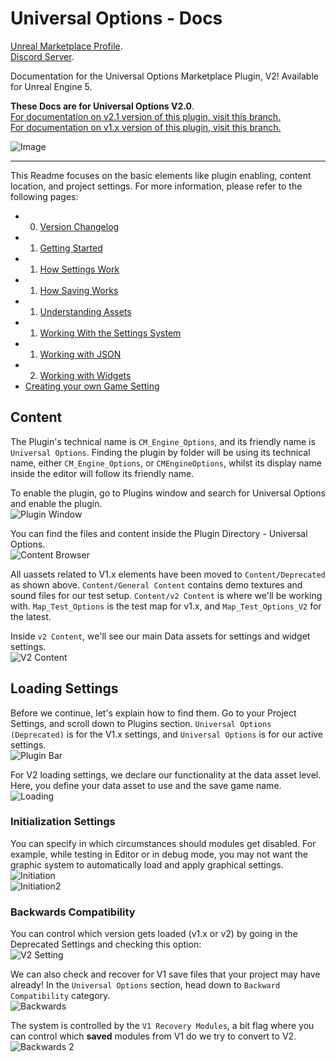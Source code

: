 # Universal Options - Docs

[Unreal Marketplace Profile](https://www.unrealengine.com/marketplace/en-US/profile/M+Funderburk).  
[Discord Server](https://discord.gg/QHTTMQ6Pqw).  

Documentation for the Universal Options Marketplace Plugin, V2! Available for Unreal Engine 5.  

**These Docs are for Universal Options V2.0**.  
[For documentation on v2.1 version of this plugin, visit this branch.](https://github.com/FunderburkM/CMEngineOptionsDocs/tree/V2.1-Docs)  
[For documentation on v1.x version of this plugin, visit this branch.](https://github.com/FunderburkM/CMEngineOptionsDocs/tree/V1-Docs)  

![Image](/Resources/Game/SS_Graphics_UI.JPG)  

---  

This Readme focuses on the basic elements like plugin enabling, content location, and project settings. For more information, please refer to the following pages:  

* 0) [Version Changelog](/0-ChangeLog.md)  
* 1) [Getting Started](/0-GettingStarted.md)  
* 1) [How Settings Work](/1-HowSettingsWork.md)  
* 1) [How Saving Works](/1-HowSavingWorks.md)  
* 1) [Understanding Assets](/1-UnderstandingAssets.md)  
* 1) [Working With the Settings System](/1-WorkingWithTheSettingsSystem.md)  
* 1) [Working with JSON](/1-WorkingWithJson.md)  
* 2) [Working with Widgets](/3-WorkingWithWidgets.md)  
* [Creating your own Game Setting](/3-CreatingYourOwnGameSettings.md)  

## Content

The Plugin's technical name is `CM_Engine_Options`, and its friendly name is `Universal Options`. Finding the plugin by folder will be using its technical name, either `CM_Engine_Options`, or `CMEngineOptions`, whilst its display name inside the editor will follow its friendly name.  

To enable the plugin, go to Plugins window and search for Universal Options and enable the plugin.  
![Plugin Window](Resources/Basics/SS_PluginWindow.JPG)  

You can find the files and content inside the Plugin Directory - Universal Options.  
![Content Browser](Resources/Basics/SS_ContentBrowser_Content.JPG)  

All uassets related to V1.x elements have been moved to `Content/Deprecated` as shown above. `Content/General Content` contains demo textures and sound files for our test setup. `Content/v2 Content` is where we'll be working with. `Map_Test_Options` is the test map for v1.x, and `Map_Test_Options_V2` for the latest.  

Inside `v2 Content`, we'll see our main Data assets for settings and widget settings.  
![V2 Content](Resources/Basics/SS_ContentBrowser_V2Content.JPG)  

## Loading Settings

Before we continue, let's explain how to find them. Go to your Project Settings, and scroll down to Plugins section. `Universal Options (Deprecated)` is for the V1.x settings, and `Universal Options` is for our active settings.  
![Plugin Bar](Resources/Basics/SS_ProjSettings_Bar.jpg)  

For V2 loading settings, we declare our functionality at the data asset level. Here, you define your data asset to use and the save game name.
![Loading](Resources/Basics/SS_ProjSettings_Loading.JPG)  

### Initialization Settings

You can specify in which circumstances should modules get disabled. For example, while testing in Editor or in debug mode, you may not want the graphic system to automatically load and apply graphical settings.  
![Initiation](Resources/Basics/SS_ProjSettings_Init.JPG)  
![Initiation2](Resources/Basics/SS_ProjSettings_Init2.JPG)  

### Backwards Compatibility

You can control which version gets loaded (v1.x or v2) by going in the Deprecated Settings and checking this option:  
![V2 Setting](Resources/Basics/SS_ProjSettings_Deprecated.JPG)  

We can also check and recover for V1 save files that your project may have already! In the `Universal Options` section, head down to `Backward Compatibility` category.  
![Backwards](Resources/Basics/SS_ProjSettings_Backwards.JPG)  

The system is controlled by the `V1 Recovery Modules`, a bit flag where you can control which **saved** modules from V1 do we try to convert to V2.  
![Backwards 2](Resources/Basics/SS_ProjSettings_Backwards-2.JPG)  
